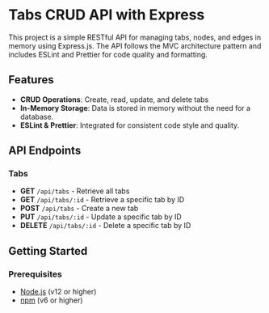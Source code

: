 # Tabs CRUD API with Express

This project is a simple RESTful API for managing tabs, nodes, and edges in memory using Express.js. The API follows the MVC architecture pattern and includes ESLint and Prettier for code quality and formatting.

## Features

- **CRUD Operations**: Create, read, update, and delete tabs
- **In-Memory Storage**: Data is stored in memory without the need for a database.
- **ESLint & Prettier**: Integrated for consistent code style and quality.

## API Endpoints

### Tabs

- **GET** `/api/tabs` - Retrieve all tabs
- **GET** `/api/tabs/:id` - Retrieve a specific tab by ID
- **POST** `/api/tabs` - Create a new tab
- **PUT** `/api/tabs/:id` - Update a specific tab by ID
- **DELETE** `/api/tabs/:id` - Delete a specific tab by ID

## Getting Started

### Prerequisites

- [Node.js](https://nodejs.org/) (v12 or higher)
- [npm](https://www.npmjs.com/) (v6 or higher)
